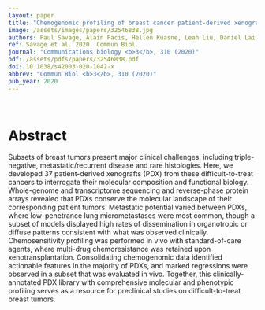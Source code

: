 ```yaml
---
layout: paper
title: "Chemogenomic profiling of breast cancer patient-derived xenografts reveals targetable vulnerabilities for difficult-to-treat tumors."
image: /assets/images/papers/32546838.jpg
authors: Paul Savage, Alain Pacis, Hellen Kuasne, Leah Liu, Daniel Lai, Adrian Wan, Matthew Dankner, Constanza Martinez, Valentina Muñoz-Ramos, Virginie Pilon, Anie Monast, Hong Zhao, Margarita Souleimanova, Matthew G Annis, Adriana Aguilar-Mahecha, Josiane Lafleur, Nicholas R Bertos, Jamil Asselah, Nathaniel Bouganim, Kevin Petrecca, Peter M Siegel, Atilla Omeroglu, Sohrab P Shah, Samuel Aparicio, Mark Basik, Sarkis Meterissian, Morag Park
ref: Savage et al. 2020. Commun Biol.
journal: "Communications biology <b>3</b>, 310 (2020)"
pdf: /assets/pdfs/papers/32546838.pdf
doi: 10.1038/s42003-020-1042-x
abbrev: "Commun Biol <b>3</b>, 310 (2020)"
pub_year: 2020
---
```


<br />
<div data-badge-popover="right" data-badge-type="donut" data-pmid="32546838" data-hide-no-mentions="true" class="altmetric-embed"></div>

# Abstract

Subsets of breast tumors present major clinical challenges, including triple-negative, metastatic/recurrent disease and rare histologies. Here, we developed 37 patient-derived xenografts (PDX) from these difficult-to-treat cancers to interrogate their molecular composition and functional biology. Whole-genome and transcriptome sequencing and reverse-phase protein arrays revealed that PDXs conserve the molecular landscape of their corresponding patient tumors. Metastatic potential varied between PDXs, where low-penetrance lung micrometastases were most common, though a subset of models displayed high rates of dissemination in organotropic or diffuse patterns consistent with what was observed clinically. Chemosensitivity profiling was performed in vivo with standard-of-care agents, where multi-drug chemoresistance was retained upon xenotransplantation. Consolidating chemogenomic data identified actionable features in the majority of PDXs, and marked regressions were observed in a subset that was evaluated in vivo. Together, this clinically-annotated PDX library with comprehensive molecular and phenotypic profiling serves as a resource for preclinical studies on difficult-to-treat breast tumors.

